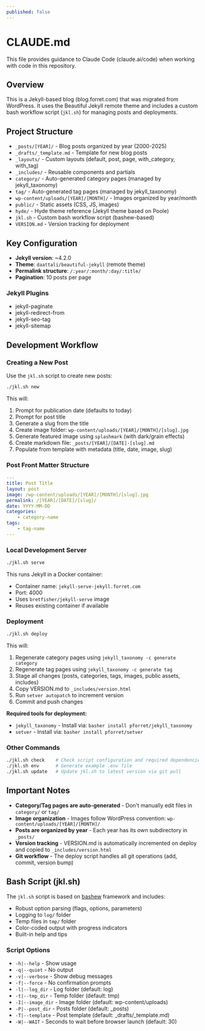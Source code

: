 ```yaml
---
published: false
---
```

# CLAUDE.md

This file provides guidance to Claude Code (claude.ai/code) when working with code in this repository.

## Overview

This is a Jekyll-based blog (blog.forret.com) that was migrated from WordPress. It uses the Beautiful Jekyll remote theme and includes a custom bash workflow script (`jkl.sh`) for managing posts and deployments.

## Project Structure

- `_posts/[YEAR]/` - Blog posts organized by year (2000-2025)
- `_drafts/_template.md` - Template for new blog posts
- `_layouts/` - Custom layouts (default, post, page, with_category, with_tag)
- `_includes/` - Reusable components and partials
- `category/` - Auto-generated category pages (managed by jekyll_taxonomy)
- `tag/` - Auto-generated tag pages (managed by jekyll_taxonomy)
- `wp-content/uploads/[YEAR]/[MONTH]/` - Images organized by year/month
- `public/` - Static assets (CSS, JS, images)
- `hyde/` - Hyde theme reference (Jekyll theme based on Poole)
- `jkl.sh` - Custom bash workflow script (bashew-based)
- `VERSION.md` - Version tracking for deployment

## Key Configuration

- **Jekyll version**: ~4.2.0
- **Theme**: `daattali/beautiful-jekyll` (remote theme)
- **Permalink structure**: `/:year/:month/:day/:title/`
- **Pagination**: 10 posts per page

### Jekyll Plugins

- jekyll-paginate
- jekyll-redirect-from
- jekyll-seo-tag
- jekyll-sitemap

## Development Workflow

### Creating a New Post

Use the `jkl.sh` script to create new posts:

```bash
./jkl.sh new
```

This will:
1. Prompt for publication date (defaults to today)
2. Prompt for post title
3. Generate a slug from the title
4. Create image folder: `wp-content/uploads/[YEAR]/[MONTH]/[slug].jpg`
5. Generate featured image using `splashmark` (with dark/grain effects)
6. Create markdown file: `_posts/[YEAR]/[DATE]-[slug].md`
7. Populate from template with metadata (title, date, image, slug)

### Post Front Matter Structure

```yaml
---
title: Post Title
layout: post
image: /wp-content/uploads/[YEAR]/[MONTH]/[slug].jpg
permalink: /[YEAR]/[DATE]/[slug]/
date: YYYY-MM-DD
categories:
    - category-name
tags:
    - tag-name
---
```

### Local Development Server

```bash
./jkl.sh serve
```

This runs Jekyll in a Docker container:
- Container name: `jekyll-serve-jekyll.forret.com`
- Port: 4000
- Uses `bretfisher/jekyll-serve` image
- Reuses existing container if available

### Deployment

```bash
./jkl.sh deploy
```

This will:
1. Regenerate category pages using `jekyll_taxonomy -c generate category`
2. Regenerate tag pages using `jekyll_taxonomy -c generate tag`
3. Stage all changes (posts, categories, tags, images, public assets, includes)
4. Copy VERSION.md to `_includes/version.html`
5. Run `setver autopatch` to increment version
6. Commit and push changes

**Required tools for deployment:**
- `jekyll_taxonomy` - Install via: `basher install pforret/jekyll_taxonomy`
- `setver` - Install via: `basher install pforret/setver`

### Other Commands

```bash
./jkl.sh check    # Check script configuration and required dependencies
./jkl.sh env      # Generate example .env file
./jkl.sh update   # Update jkl.sh to latest version via git pull
```

## Important Notes

- **Category/Tag pages are auto-generated** - Don't manually edit files in `category/` or `tag/`
- **Image organization** - Images follow WordPress convention: `wp-content/uploads/[YEAR]/[MONTH]/`
- **Posts are organized by year** - Each year has its own subdirectory in `_posts/`
- **Version tracking** - VERSION.md is automatically incremented on deploy and copied to `_includes/version.html`
- **Git workflow** - The deploy script handles all git operations (add, commit, version bump)

## Bash Script (jkl.sh)

The `jkl.sh` script is based on [bashew](https://github.com/pforret/bashew) framework and includes:
- Robust option parsing (flags, options, parameters)
- Logging to `log/` folder
- Temp files in `tmp/` folder
- Color-coded output with progress indicators
- Built-in help and tips

### Script Options

- `-h|--help` - Show usage
- `-q|--quiet` - No output
- `-v|--verbose` - Show debug messages
- `-f|--force` - No confirmation prompts
- `-l|--log_dir` - Log folder (default: log)
- `-t|--tmp_dir` - Temp folder (default: tmp)
- `-I|--image_dir` - Image folder (default: wp-content/uploads)
- `-P|--post_dir` - Posts folder (default: _posts)
- `-T|--template` - Post template (default: _drafts/_template.md)
- `-W|--WAIT` - Seconds to wait before browser launch (default: 30)
